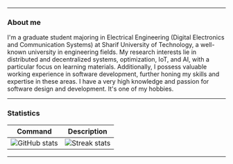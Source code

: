 ----
### About me
I'm a graduate student majoring in Electrical Engineering (Digital Electronics and Communication Systems) at Sharif University of Technology, a well-known university in engineering fields. My research interests lie in distributed and decentralized systems, optimization, IoT, and AI, with a particular focus on learning materials. Additionally, I possess valuable working experience in software development, further honing my skills and expertise in these areas. I have a very high knowledge and passion for software design and development. It's one of my hobbies.

----

### Statistics

<!-- ![Most used languages](https://github-readme-stats.vercel.app/api/top-langs?username=Soroosh-N&show_icons=true&locale=en&layout=compact) -->

| Command | Description |
| --- | --- |
| ![GitHub stats](https://github-readme-stats.vercel.app/api?username=Soroosh-N&show_icons=true&locale=en) | ![Streak stats](https://github-readme-streak-stats.herokuapp.com/?user=Soroosh-N) |

----
